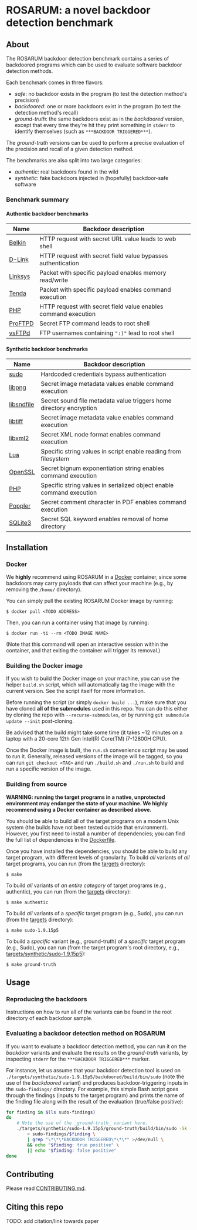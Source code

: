 # ROSARUM: a novel backdoor detection benchmark

## About
The ROSARUM backdoor detection benchmark contains a series of backdoored programs which can be used
to evaluate software backdoor detection methods.

Each benchmark comes in three flavors:
- _safe_: no backdoor exists in the program (to test the detection method's precision)
- _backdoored_: one or more backdoors exist in the program (to test the detection method's recall)
- _ground-truth_: the same backdoors exist as in the _backdoored_ version, except that every time
  they're hit they print something in `stderr` to identify themselves (such as `***BACKDOOR
  TRIGGERED***`).

The _ground-truth_ versions can be used to perform a precise evaluation of the precision and
recall of a given detection method.

The benchmarks are also split into two large categories:
- _authentic_: real backdoors found in the wild
- _synthetic_: fake backdoors injected in (hopefully) backdoor-safe software


### Benchmark summary
#### Authentic backdoor benchmarks
| Name               | Backdoor description                                           |
| ------------------ | -------------------------------------------------------------- |
| [Belkin][belkin]   | HTTP request with secret URL value leads to web shell          |
| [D-Link][dlink]    | HTTP request with secret field value bypasses authentication   |
| [Linksys][scfgmgr] | Packet with specific payload enables memory read/write         |
| [Tenda][tenda]     | Packet with specific payload enables command execution         |
| [PHP][php]         | HTTP request with secret field value enables command execution |
| [ProFTPD][proftpd] | Secret FTP command leads to root shell                         |
| [vsFTPd][vsftpd]   | FTP usernames containing `":)"` lead to root shell             |

#### Synthetic backdoor benchmarks
| Name                     | Backdoor description                                                 |
| ------------------------ | -------------------------------------------------------------------- |
| [sudo][sudo]             | Hardcoded credentials bypass authentication                          |
| [libpng][libpng]         | Secret image metadata values enable command execution                |
| [libsndfile][libsndfile] | Secret sound file metadata value triggers home directory encryption  |
| [libtiff][libtiff]       | Secret image metadata value enables command execution                |
| [libxml2][libxml2]       | Secret XML node format enables command execution                     |
| [Lua][lua]               | Specific string values in script enable reading from filesystem      |
| [OpenSSL][openssl]       | Secret bignum exponentiation string enables command execution        |
| [PHP][php-unserialize]   | Specific string values in serialized object enable command execution |
| [Poppler][poppler]       | Secret comment character in PDF enables command execution            |
| [SQLite3][sqlite3]       | Secret SQL keyword enables removal of home directory                 |


## Installation
### Docker
We **highly** recommend using ROSARUM in a [Docker](https://docs.docker.com/get-started/)
container, since some backdoors may carry payloads that can affect your machine (e.g., by removing
the `/home/` directory).

You can simply pull the existing ROSARUM Docker image by running:
```console
$ docker pull <TODO ADDRESS>
```
Then, you can run a container using that image by running:
```console
$ docker run -ti --rm <TODO IMAGE NAME>
```
(Note that this command will open an interactive session within the container, and that exiting the
container will trigger its removal.)

### Building the Docker image
If you wish to build the Docker image on your machine, you can use the helper `build.sh` script,
which will automatically tag the image with the current version. See the script itself for more
information.

Before running the script (or simply `docker build ...`), make sure that you have cloned **all of
the submodules** used in this repo. You can do this either by cloning the repo with
`--recurse-submodules`, or by running `git submodule update --init` post-cloning.

Be advised that the build might take some time (it takes ~12 minutes on a laptop with a 20-core
12th Gen Intel(R) Core(TM) i7-12800H CPU).

Once the Docker image is built, the `run.sh` convenience script may be used to run it. Generally,
released versions of the image will be tagged, so you can run `git checkout <TAG>` and run
`./build.sh` and `./run.sh` to build and run a specific version of the image.

### Building from source
**WARNING: running the target programs in a native, unprotected environment may endanger the state
of your machine. We highly recommend using a Docker container as described above.**

You should be able to build all of the target programs on a modern Unix system (the builds have not
been tested outside that environment). However, you first need to install a number of dependencies;
you can find the full list of dependencies in the [Dockerfile](./Dockerfile).

Once you have installed the dependencies, you should be able to build any target program, with
different levels of granularity. To build _all_ variants of _all_ target programs, you can run
(from the [targets](./targets/) directory):
```console
$ make
```
To build _all_ variants of _an entire category_ of target programs (e.g., authentic), you can run
(from the [targets](./targets/) directory):
```console
$ make authentic
```
To build _all_ variants of a _specific_ target program (e.g., Sudo), you can run (from the
[targets](./targets/) directory):
```console
$ make sudo-1.9.15p5
```
To build a _specific_ variant (e.g., ground-truth) of a _specific_ target program (e.g., Sudo), you
can run (from the target program's root directory, e.g.,
[targets/synthetic/sudo-1.9.15p5](./targets/synthetic/sudo-1.9.15p5)):
```console
$ make ground-truth
```


## Usage
### Reproducing the backdoors
Instructions on how to run all of the variants can be found in the root directory of each backdoor
sample.

### Evaluating a backdoor detection method on ROSARUM
If you want to evaluate a backdoor detection method, you can run it on the _backdoor_ variants and
evaluate the results on the _ground-truth_ variants, by inspecting `stderr` for the `***BACKDOOR
TRIGGERED***` marker.

For instance, let us assume that your backdoor detection tool is used on
`./targets/synthetic/sudo-1.9.15p5/backdoored/build/bin/sudo` (note the use of the _backdoored_
variant) and produces backdoor-triggering inputs in the `sudo-findings/` directory.
For example, this simple Bash script goes through the findings (inputs to the target program) and
prints the name of the finding file along with the result of the evaluation (true/false positive):
```bash
for finding in $(ls sudo-findings)
do
    # Note the use of the _ground-truth_ variant here.
    ./targets/synthetic/sudo-1.9.15p5/ground-truth/build/bin/sudo -Sk -- id 2>&1 \
        < sudo-findings/$finding \
        | grep "\*\*\*BACKDOOR TRIGGERED\*\*\*" >/dev/null \
        && echo "$finding: true positive" \
        || echo "$finding: false positive"
done
```


## Contributing
Please read [CONTRIBUTING.md](./CONTRIBUTING.md).


## Citing this repo
TODO: add citation/link towards paper


[belkin]: ./targets/authentic/belkin-f9k1102-httpd/
[dlink]: ./targets/authentic/d-link-1.13A-thttpd/
[scfgmgr]: ./targets/authentic/linksys-openwag200g-scfgmgr/
[tenda]: ./targets/authentic/tenda-w302r-httpd/
[php]: ./targets/authentic/php-8.1.0-dev/
[proftpd]: ./targets/authentic/proftpd-1.3.3c/
[vsftpd]: ./targets/authentic/vsftpd-2.3.4/
[sudo]: ./targets/synthetic/sudo-1.9.15p5/
[libpng]: ./targets/synthetic/libpng-1.6.43/
[libsndfile]: ./targets/synthetic/libsndfile-1.2.2/
[libtiff]: ./targets/synthetic/libtiff-4.3.0/
[libxml2]: ./targets/synthetic/libxml2-2.9.12/
[lua]: ./targets/synthetic/lua-5.4.7/
[openssl]: ./targets/synthetic/openssl-3.0.0/
[php-unserialize]: ./targets/synthetic/php-8.0.20/
[poppler]: ./targets/synthetic/poppler-21.07.0/
[sqlite3]: ./targets/synthetic/sqlite3-3.37.0/
